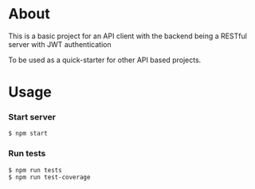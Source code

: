 # About

This is a basic project for an API client with the backend being a RESTful server
with JWT authentication

To be used as a quick-starter for other API based projects.

# Usage

### Start server
```
$ npm start
```

### Run tests
```
$ npm run tests
$ npm run test-coverage
```